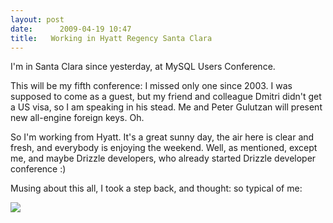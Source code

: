 ```yaml
---
layout: post
date:      2009-04-19 10:47
title:   Working in Hyatt Regency Santa Clara
---
```


I'm in Santa Clara since yesterday, at MySQL Users Conference.

This will be my fifth conference: I missed only one since 2003. I was
supposed to come as a guest, but my friend and colleague Dmitri didn't get a
US visa, so I am speaking in his stead. Me and Peter Gulutzan will present
new all-engine foreign keys. Oh. 

So I'm working from Hyatt. It's a great sunny day, the air here is clear and
fresh, and everybody is enjoying the weekend.  Well, as mentioned, except
me, and maybe Drizzle developers, who already started Drizzle developer
conference :)

Musing about this all, I took a step back, and thought: so typical of me:

<img src="http://i350.photobucket.com/albums/q419/kostja_priutsky/hyatt.jpg" />
